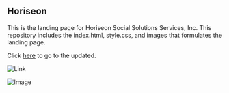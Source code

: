 ## Horiseon
This is the landing page for Horiseon Social Solutions Services, Inc.  This repository includes the index.html, style.css, and images that formulates the landing page.  

Click [here](https://huntelaar1.github.io/Homework-1/) to go to the updated.

![Link](https://huntelaar1.github.io/Homework-1/)

![Image](https://github.com/the-Coding-Boot-Camp-at-UT/UTA-VIRT-FSF-FT-12-2021-U-LOL/blob/main/01-HTML-Git-CSS/02-Homework/Assets/01-html-css-git-homework-demo.png)
```
